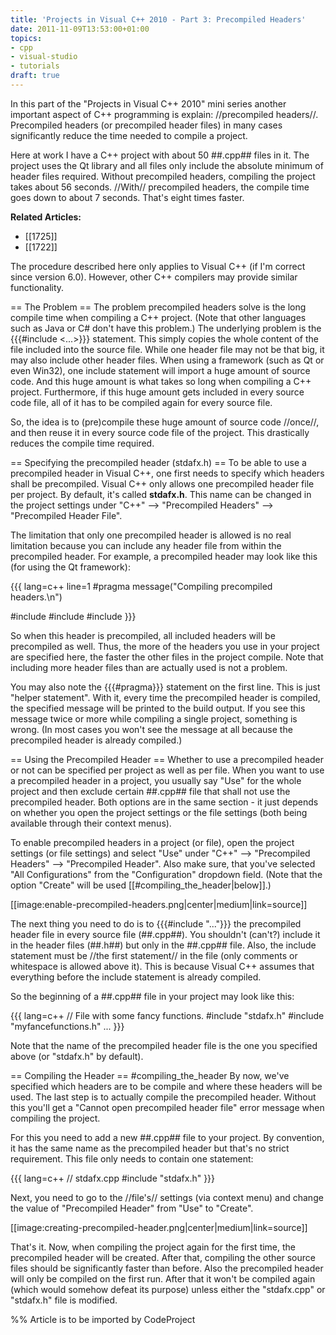 ```yaml
---
title: 'Projects in Visual C++ 2010 - Part 3: Precompiled Headers'
date: 2011-11-09T13:53:00+01:00
topics:
- cpp
- visual-studio
- tutorials
draft: true
---
```


In this part of the "Projects in Visual C++ 2010" mini series another important aspect of C++ programming is explain: //precompiled headers//. Precompiled headers (or precompiled header files) in many cases significantly reduce the time needed to compile a project.

Here at work I have a C++ project with about 50 ##.cpp## files in it. The project uses the Qt library and all files only include the absolute minimum of header files required. Without precompiled headers, compiling the project takes about 56 seconds. //With// precompiled headers, the compile time goes down to about 7 seconds. That's eight times faster.

**Related Articles:**
* [[1725]]
* [[1722]]

<!--more-->

The procedure described here only applies to Visual C++ (if I'm correct since version 6.0). However, other C++ compilers may provide similar functionality.

== The Problem ==
The problem precompiled headers solve is the long compile time when compiling a C++ project. (Note that other languages such as Java or C# don't have this problem.) The underlying problem is the {{{#include <...>}}} statement. This simply copies the whole content of the file included into the source file. While one header file may not be that big, it may also include other header files. When using a framework (such as Qt or even Win32), one include statement will import a huge amount of source code. And this huge amount is what takes so long when compiling a C++ project. Furthermore, if this huge amount gets included in every source code file, all of it has to be compiled again for every source file.

So, the idea is to (pre)compile these huge amount of source code //once//, and then reuse it in every source code file of the project. This drastically reduces the compile time required.

== Specifying the precompiled header (stdafx.h) ==
To be able to use a precompiled header in Visual C++, one first needs to specify which headers shall be precompiled. Visual C++ only allows one precompiled header file per project. By default, it's called **stdafx.h**. This name can be changed in the project settings under "C++" --> "Precompiled Headers" --> "Precompiled Header File".

The limitation that only one precompiled header is allowed is no real limitation because you can include any header file from within the precompiled header. For example, a precompiled header may look like this (for using the Qt framework):

{{{ lang=c++ line=1
#pragma message("Compiling precompiled headers.\n")

#include <QtCore>
#include <QtXml>
#include <QtGui>
}}}

So when this header is precompiled, all included headers will be precompiled as well. Thus, the more of the headers you use in your project are specified here, the faster the other files in the project compile. Note that including more header files than are actually used is not a problem.

You may also note the {{{#pragma}}} statement on the first line. This is just "helper statement". With it, every time the precompiled header is compiled, the specified message will be printed to the build output. If you see this message twice or more while compiling a single project, something is wrong. (In most cases you won't see the message at all because the precompiled header is already compiled.)

== Using the Precompiled Header ==
Whether to use a precompiled header or not can be specified per project as well as per file. When you want to use a precompiled header in a project, you usually say "Use" for the whole project and then exclude certain ##.cpp## file that shall not use the precompiled header. Both options are in the same section - it just depends on whether you open the project settings or the file settings (both being available through their context menus).

To enable precompiled headers in a project (or file), open the project settings (or file settings) and select "Use" under "C++" --> "Precompiled Headers" --> "Precompiled Header". Also make sure, that you've selected "All Configurations" from the "Configuration" dropdown field. (Note that the option "Create" will be used [[#compiling_the_header|below]].)

[[image:enable-precompiled-headers.png|center|medium|link=source]]

The next thing you need to do is to {{{#include "..."}}} the precompiled header file in every source file (##.cpp##). You shouldn't (can't?) include it in the header files (##.h##) but only in the ##.cpp## file. Also, the include statement must be //the first statement// in the file (only comments or whitespace is allowed above it). This is because Visual C++ assumes that everything before the include statement is already compiled.

So the beginning of a ##.cpp## file in your project may look like this:

{{{ lang=c++
// File with some fancy functions.
#include "stdafx.h"
#include "myfancefunctions.h"
...
}}}

Note that the name of the precompiled header file is the one you specified above (or "stdafx.h" by default).

== Compiling the Header == #compiling_the_header
By now, we've specified which headers are to be compile and where these headers will be used. The last step is to actually compile the precompiled header. Without this you'll get a "Cannot open precompiled header file" error message when compiling the project.

For this you need to add a new ##.cpp## file to your project. By convention, it has the same name as the precompiled header but that's no strict requirement. This file only needs to contain one statement:

{{{ lang=c++
// stdafx.cpp
#include "stdafx.h"
}}}

Next, you need to go to the //file's// settings (via context menu) and change the value of "Precompiled Header" from "Use" to "Create".

[[image:creating-precompiled-header.png|center|medium|link=source]]

That's it. Now, when compiling the project again for the first time, the precompiled header will be created. After that, compiling the other source files should be significantly faster than before. Also the precompiled header will only be compiled on the first run. After that it won't be compiled again (which would somehow defeat its purpose) unless either the "stdafx.cpp" or "stdafx.h" file is modified.

%% Article is to be imported by CodeProject
<a href="http://www.codeproject.com/script/Articles/BlogFeedList.aspx?amid=274673" rel="tag" style="display:none">CodeProject</a>
